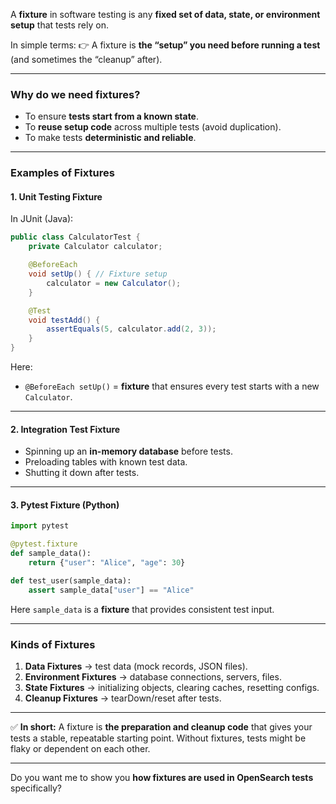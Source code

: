 A **fixture** in software testing is any **fixed set of data, state, or environment setup** that tests rely on.

In simple terms:
👉 A fixture is **the “setup” you need before running a test** (and sometimes the “cleanup” after).

---

### Why do we need fixtures?

* To ensure **tests start from a known state**.
* To **reuse setup code** across multiple tests (avoid duplication).
* To make tests **deterministic and reliable**.

---

### Examples of Fixtures

#### 1. **Unit Testing Fixture**

In JUnit (Java):

```java
public class CalculatorTest {
    private Calculator calculator;

    @BeforeEach
    void setUp() { // Fixture setup
        calculator = new Calculator();
    }

    @Test
    void testAdd() {
        assertEquals(5, calculator.add(2, 3));
    }
}
```

Here:

* `@BeforeEach setUp()` = **fixture** that ensures every test starts with a new `Calculator`.

---

#### 2. **Integration Test Fixture**

* Spinning up an **in-memory database** before tests.
* Preloading tables with known test data.
* Shutting it down after tests.

---

#### 3. **Pytest Fixture** (Python)

```python
import pytest

@pytest.fixture
def sample_data():
    return {"user": "Alice", "age": 30}

def test_user(sample_data):
    assert sample_data["user"] == "Alice"
```

Here `sample_data` is a **fixture** that provides consistent test input.

---

### Kinds of Fixtures

1. **Data Fixtures** → test data (mock records, JSON files).
2. **Environment Fixtures** → database connections, servers, files.
3. **State Fixtures** → initializing objects, clearing caches, resetting configs.
4. **Cleanup Fixtures** → tearDown/reset after tests.

---

✅ **In short:**
A fixture is **the preparation and cleanup code** that gives your tests a stable, repeatable starting point. Without fixtures, tests might be flaky or dependent on each other.

---

Do you want me to show you **how fixtures are used in OpenSearch tests** specifically?

